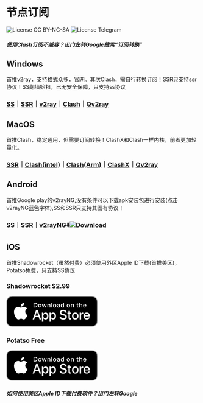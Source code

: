 # 节点订阅
![License CC BY-NC-SA](https://img.shields.io/badge/license-CC_BY--NC--SA-green.svg?style=plastic)
![License Telegram](https://img.shields.io/badge/Telegram-@ShareCentrePro-green.svg?style=plastic)
##### 使用Clash订阅不兼容？出门左转Google搜索“订阅转换”
## Windows
首推v2ray，支持格式众多，[官网](v2ray.com)。其次Clash，需自行转换订阅！SSR只支持ssr协议！SS翻墙始祖，已无安全保障，只支持ss协议
### [SS](https://github.com/shadowsocks/shadowsocks-windows/releases/download/4.4.0.0/Shadowsocks-4.4.0.185.zip)｜[SSR](https://github.com/shadowsocksrr/shadowsocksr-csharp/releases/download/4.9.2/ShadowsocksR-win-4.9.2.zip)｜[v2ray](https://github.com/v2fly/v2ray-core/releases/download/v4.31.0/v2ray-windows-64.zip)｜[Clash](https://github.com/Fndroid/clash_for_windows_pkg/releases/download/0.19.5/Clash.for.Windows-0.19.5-win.7z)｜[Qv2ray](https://github.com/Qv2ray/Qv2ray/releases/download/v2.7.0/Qv2ray-v2.7.0-Windows.7z)
## MacOS
首推Clash，稳定通用，但需要订阅转换！ClashX和Clash一样内核，前者更加轻量化。
### [SSR](https://github.com/shadowsocksr-backup/ShadowsocksX-NG/releases/download/1.4.2-R8-subscribe-alpha-3/ShadowsocksX-NG-R8.dmg)｜[Clash(intel)](https://github.com/Fndroid/clash_for_windows_pkg/releases/download/0.19.5/Clash.for.Windows-0.19.5.dmg)｜[Clash(Arm)](https://github.com/Fndroid/clash_for_windows_pkg/releases/download/0.19.5/Clash.for.Windows-0.19.5-arm64.dmg)｜[ClashX](https://github.com/yichengchen/clashX/releases/download/1.72.0/ClashX.dmg)｜[Qv2ray](https://github.com/Qv2ray/Qv2ray/releases/download/v2.7.0/Qv2ray-v2.7.0-macOS-x64.dmg)
## Android 
首推Google play的v2rayNG,没有条件可以下载apk安装包进行安装(点击v2rayNG蓝色字体),SS和SSR只支持其固有协议！
### [SS](https://github.com/shadowsocks/shadowsocks-android/releases/download/v5.2.6/shadowsocks--universal-v5.2.6.apk)｜[SSR](https://github.com/shadowsocksrr/shadowsocksr-android/releases/download/3.5.3/shadowsocksr-android-3.5.3.apk)｜[v2rayNG⬇️](https://github.com/2dust/v2rayNG/releases/download/1.6.28/v2rayNG_1.6.28.apk)[![Download](https://play.google.com/intl/en_us/badges/static/images/badges/en_badge_web_generic.png)](https://play.google.com/store/apps/details?id=com.v2ray.ang)
## iOS
首推Shadowrocket（虽然付费）必须使用外区Apple ID下载(首推美区)，Potatso免费，只支持SS协议
### Shadowrocket $2.99
[![Download](./help/apple.svg)](https://apps.apple.com/us/app/shadowrocket/id932747118)
### Potatso Free
[![Download](https://github.com/git-yusteven/appletag/raw/main/ios-black.svg?inline)](https://apps.apple.com/us/app/shadowrocket/id1239860606)
##### 如何使用美区Apple ID下载付费软件？出门左转Google
